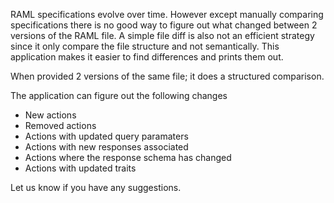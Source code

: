 RAML specifications evolve over time. However except manually comparing specifications there is no good way to figure out what changed between 2 versions of the RAML file. A simple file diff is also not an efficient strategy since it only compare the file structure and not semantically. This application makes it easier to find differences and prints them out.

When provided 2 versions of the same file; it does a structured comparison. 

The application can figure out the following changes
* New actions
* Removed actions
* Actions with updated query paramaters
* Actions with new responses associated 
* Actions where the response schema has changed
* Actions with updated traits

Let us know if you have any suggestions.

